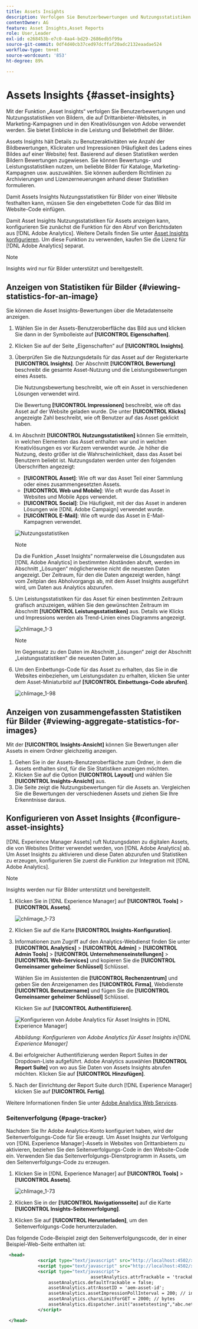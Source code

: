 ```yaml
---
title: Assets Insights
description: Verfolgen Sie Benutzerbewertungen und Nutzungsstatistiken von Bildern, die auf Drittanbieter-Websites, in Marketing-Kampagnen und in den Kreativlösungen von Adobe verwendet werden.
contentOwner: AG
feature: Asset Insights,Asset Reports
role: User,Leader
exl-id: e268453b-e7c0-4aa4-bd29-2686edb5f99a
source-git-commit: 0df4d40cb37ced97dcffaf20adc2132eaadae524
workflow-type: tm+mt
source-wordcount: '853'
ht-degree: 89%

---
```


# Assets Insights {#asset-insights}

Mit der Funktion „Asset Insights“ verfolgen Sie Benutzerbewertungen und Nutzungsstatistiken von Bildern, die auf Drittanbieter-Websites, in Marketing-Kampagnen und in den Kreativlösungen von Adobe verwendet werden. Sie bietet Einblicke in die Leistung und Beliebtheit der Bilder.

Assets Insights hält Details zu Benutzeraktivitäten wie Anzahl der Bildbewertungen, Klickraten und Impressionen (Häufigkeit des Ladens eines Bildes auf einer Website) fest. Basierend auf diesen Statistiken werden Bildern Bewertungen zugewiesen. Sie können Bewertungs- und Leistungsstatistiken nutzen, um beliebte Bilder für Kataloge, Marketing-Kampagnen usw. auszuwählen. Sie können außerdem Richtlinien zu Archivierungen und Lizenzerneuerungen anhand dieser Statistiken formulieren.

Damit Assets Insights Nutzungsstatistiken für Bilder von einer Website festhalten kann, müssen Sie den eingebetteten Code für das Bild im Website-Code einfügen.

Damit Asset Insights Nutzungsstatistiken für Assets anzeigen kann, konfigurieren Sie zunächst die Funktion für den Abruf von Berichtsdaten aus [!DNL Adobe Analytics]. Weitere Details finden Sie unter [Asset Insights konfigurieren](#configure-asset-insights). Um diese Funktion zu verwenden, kaufen Sie die Lizenz für [!DNL Adobe Analytics] separat.

>[!NOTE]
>
>Insights wird nur für Bilder unterstützt und bereitgestellt.

## Anzeigen von Statistiken für Bilder {#viewing-statistics-for-an-image}

Sie können die Asset Insights-Bewertungen über die Metadatenseite anzeigen.

1. Wählen Sie in der Assets-Benutzeroberfläche das Bild aus und klicken Sie dann in der Symbolleiste auf **[!UICONTROL Eigenschaften]**.
1. Klicken Sie auf der Seite „Eigenschaften“ auf **[!UICONTROL Insights]**.
1. Überprüfen Sie die Nutzungsdetails für das Asset auf der Registerkarte **[!UICONTROL Insights]**. Der Abschnitt **[!UICONTROL Bewertung]** beschreibt die gesamte Asset-Nutzung und die Leistungsbewertungen eines Assets.

   Die Nutzungsbewertung beschreibt, wie oft ein Asset in verschiedenen Lösungen verwendet wird.

   Die Bewertung **[!UICONTROL Impressionen]** beschreibt, wie oft das Asset auf der Website geladen wurde. Die unter **[!UICONTROL Klicks]** angezeigte Zahl beschreibt, wie oft Benutzer auf das Asset geklickt haben.

1. Im Abschnitt **[!UICONTROL Nutzungsstatistiken]** können Sie ermitteln, in welchen Elementen das Asset enthalten war und in welchen Kreativlösungen es vor Kurzem verwendet wurde. Je höher die Nutzung, desto größer ist die Wahrscheinlichkeit, dass das Asset bei Benutzern beliebt ist. Nutzungsdaten werden unter den folgenden Überschriften angezeigt:

   * **[!UICONTROL Asset]**: Wie oft war das Asset Teil einer Sammlung oder eines zusammengesetzten Assets.
   * **[!UICONTROL Web und Mobile]**: Wie oft wurde das Asset in Websites und Mobile Apps verwendet.
   * **[!UICONTROL Social]**: Die Häufigkeit, mit der das Asset in anderen Lösungen wie [!DNL Adobe Campaign] verwendet wurde.
   * **[!UICONTROL E-Mail]**: Wie oft wurde das Asset in E-Mail-Kampagnen verwendet.

   ![Nutzungsstatistiken](assets/usage_statistics.png)

   >[!NOTE]
   >
   >Da die Funktion „Asset Insights“ normalerweise die Lösungsdaten aus [!DNL Adobe Analytics] in bestimmten Abständen abruft, werden im Abschnitt „Lösungen“ möglicherweise nicht die neuesten Daten angezeigt. Der Zeitraum, für den die Daten angezeigt werden, hängt vom Zeitplan des Abholvorgangs ab, mit dem Asset Insights ausgeführt wird, um Daten aus Analytics abzurufen.

1. Um Leistungsstatistiken für das Asset für einen bestimmten Zeitraum grafisch anzuzeigen, wählen Sie den gewünschten Zeitraum im Abschnitt **[!UICONTROL Leistungsstatistiken]** aus. Details wie Klicks und Impressions werden als Trend-Linien eines Diagramms angezeigt.

   ![chlimage_1-3](assets/chlimage_1-3.jpeg)

   >[!NOTE]
   >
   >Im Gegensatz zu den Daten im Abschnitt „Lösungen“ zeigt der Abschnitt „Leistungsstatistiken“ die neuesten Daten an.

1. Um den Einbettungs-Code für das Asset zu erhalten, das Sie in die Websites einbeziehen, um Leistungsdaten zu erhalten, klicken Sie unter dem Asset-Miniaturbild auf **[!UICONTROL Einbettungs-Code abrufen]**. <!-- For more information on how to include your Embed code in third-party web pages, see [Using Page Tracker and Embed code in web pages](/help/assets/use-page-tracker.md). -->

   ![chlimage_1-98](assets/chlimage_1-98.png)

## Anzeigen von zusammengefassten Statistiken für Bilder {#viewing-aggregate-statistics-for-images}

Mit der **[!UICONTROL Insights-Ansicht]** können Sie Bewertungen aller Assets in einem Ordner gleichzeitig anzeigen.

1. Gehen Sie in der Assets-Benutzeroberfläche zum Ordner, in dem die Assets enthalten sind, für die Sie Statistiken anzeigen möchten.
1. Klicken Sie auf die Option **[!UICONTROL Layout]** und wählen Sie **[!UICONTROL Insights-Ansicht]** aus.
1. Die Seite zeigt die Nutzungsbewertungen für die Assets an. Vergleichen Sie die Bewertungen der verschiedenen Assets und ziehen Sie Ihre Erkenntnisse daraus.

<!-- TBD: Commenting as Web Console is not available. Document the appropriate OSGi config method if available in CS.

## Schedule background job {#scheduling-background-job}

Assets Insights fetches usage data for assets from Adobe Analytics report suites in a periodic manner. By default, Assets Insights runs a background job every 24 hours at 2 AM to the fetch data. However, you can modify both the frequency and the time by configuring the **[!UICONTROL Adobe CQ DAM Asset Performance Report Sync Job]** service from the web console.

1. Click the [!DNL Experience Manager] logo, and go to **[!UICONTROL Tools]** > **[!UICONTROL Operations]** > **[!UICONTROL Web Console]**.
1. Open the **[!UICONTROL Adobe CQ DAM Asset Performance Report Sync Job]** service configuration.

   ![chlimage_1-99](assets/chlimage_1-99.png)

1. Specify the desired scheduler frequency and the start time for the job in the property scheduler expression. Save the changes.
-->

## Konfigurieren von Asset Insights {#configure-asset-insights}

[!DNL Experience Manager Assets] ruft Nutzungsdaten zu digitalen Assets, die von Websites Dritter verwendet werden, von [!DNL Adobe Analytics] ab. Um Asset Insights zu aktivieren und diese Daten abzurufen und Statistiken zu erzeugen, konfigurieren Sie zuerst die Funktion zur Integration mit [!DNL Adobe Analytics].

>[!NOTE]
>
>Insights werden nur für Bilder unterstützt und bereitgestellt.

1. Klicken Sie in [!DNL Experience Manager] auf **[!UICONTROL Tools]** > **[!UICONTROL Assets]**.

   ![chlimage_1-73](assets/chlimage_1-73.png)

1. Klicken Sie auf die Karte **[!UICONTROL Insights-Konfiguration]**.

1. Informationen zum Zugriff auf den Analytics-Webdienst finden Sie unter **[!UICONTROL Analytics]** > **[!UICONTROL Admin]** > **[!UICONTROL Admin Tools]** > **[!UICONTROL Unternehmenseinstellungen]** > **[!UICONTROL Web-Services]** und kopieren Sie die **[!UICONTROL Gemeinsamer geheimer Schlüssel]** Schlüssel.

   Wählen Sie im Assistenten die **[!UICONTROL Rechenzentrum]** und geben Sie den Anzeigenamen des **[!UICONTROL Firma]**, Webdienste **[!UICONTROL Benutzername]** und fügen Sie die **[!UICONTROL Gemeinsamer geheimer Schlüssel]** Schlüssel.

   Klicken Sie auf **[!UICONTROL Authentifizieren]**.

   ![Konfigurieren von Adobe Analytics für Asset Insights in [!DNL Experience Manager]](assets/analytics-insight-config.png)

   *Abbildung: Konfigurieren von Adobe Analytics für Asset Insights in[!DNL Experience Manager]*

1. Bei erfolgreicher Authentifizierung werden Report Suites in der Dropdown-Liste aufgeführt. Adobe Analytics auswählen **[!UICONTROL Report Suite]** von wo aus Sie Daten von Assets Insights abrufen möchten. Klicken Sie auf **[!UICONTROL Hinzufügen]**.

1. Nach der Einrichtung der Report Suite durch [!DNL Experience Manager] klicken Sie auf **[!UICONTROL Fertig]**.

Weitere Informationen finden Sie unter [Adobe Analytics Web Services](https://experienceleague.adobe.com/docs/analytics/admin/company-settings/web-services-admin.html#api-access-information).

### Seitenverfolgung {#page-tracker}

Nachdem Sie Ihr Adobe Analytics-Konto konfiguriert haben, wird der Seitenverfolgungs-Code für Sie erzeugt. Um Asset Insights zur Verfolgung von [!DNL Experience Manager]-Assets in Websites von Drittanbietern zu aktivieren, beziehen Sie den Seitenverfolgungs-Code in den Website-Code ein. Verwenden Sie das Seitenverfolgungs-Dienstprogramm in Assets, um den Seitenverfolgungs-Code zu erzeugen. <!--  For more information on how to include your Page Tracker code in third-party web pages, see [Using Page Tracker and Embed code in web pages](/help/assets/use-page-tracker.md). -->

1. Klicken Sie in [!DNL Experience Manager] auf **[!UICONTROL Tools]** > **[!UICONTROL Assets]**.

   ![chlimage_1-73](assets/chlimage_1-73.png)

1. Klicken Sie in der **[!UICONTROL Navigationsseite]** auf die Karte **[!UICONTROL Insights-Seitenverfolgung]**.
1. Klicken Sie auf **[!UICONTROL Herunterladen]**, um den Seitenverfolgungs-Code herunterzuladen.

<!--
Add page tracker code, CQDOC-18045, 30/07/2021
-->
Das folgende Code-Beispiel zeigt den Seitenverfolgungscode, der in einer Beispiel-Web-Seite enthalten ist:

```xml
 <head>
            <script type="text/javascript" src="http://localhost:4502/xxxx/etc.clientlibs/dam/clientlibs/sitecatalyst/appmeasurement.js"></script>
            <script type="text/javascript" src="http://localhost:4502/xxxx/etc.clientlibs/dam/clientlibs/foundation/assetinsights/pagetracker.js"></script>
            <script type="text/javascript">
                                assetAnalytics.attrTrackable = 'trackable';
                assetAnalytics.defaultTrackable = false;
                assetAnalytics.attrAssetID = 'aem-asset-id';
                assetAnalytics.assetImpressionPollInterval = 200; // interval in millis
                assetAnalytics.charsLimitForGET = 2000; // bytes
                assetAnalytics.dispatcher.init("assetstesting","abc.net","bee","list1","eVar3","event8","event7");
            </script>

 </head>
```



<!--

## Using demo package for Assets Insights {#using-demo-package-for-asset-insights}

Using the demo package, you can enable Adobe Assets Insights to capture data from and generate insights for a sample web page.

1. Configure Assets Insights using the instructions in [Configure Assets Insights](#configure-asset-insights).
1. Download the sample [!DNL Experience Manager Assets] package from below and install the package from CRXDE package manager.

   [Get File](assets/insightsdemo.zip)

1. Download the ZIP file containing the sample web page from below and extract on your local file system.

   [Get File](assets/demosite.zip)

1. Click the web page to open it in the web browser.

   >[!CAUTION]
   >
   >Web Page is configured to load asset from the localhost server . In case your server is running somewhere else change server address from localhost to server address in the HTML content of the web page.

   >[!NOTE]
   >
   >The external web page can be in [!DNL Experience Manager] itself.

-->
